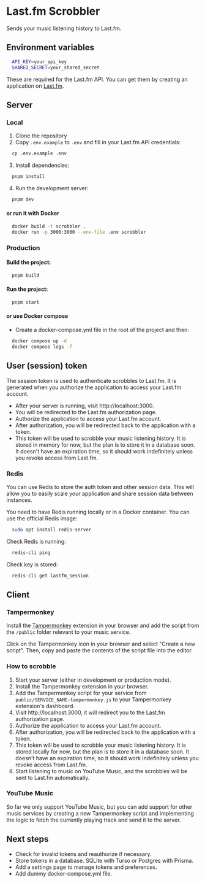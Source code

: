 # Last.fm Scrobbler

Sends your music listening history to Last.fm.

## Environment variables

```bash
  API_KEY=your_api_key
  SHARED_SECRET=your_shared_secret
```

These are required for the Last.fm API. You can get them by creating an application on [Last.fm](https://www.last.fm/api/account/create).

## Server

### Local

1. Clone the repository
2. Copy `.env.example` to `.env` and fill in your Last.fm API credentials:

```bash
  cp .env.example .env
```

3. Install dependencies:

```bash
  pnpm install
```

4. Run the development server:

```bash
  pnpm dev
```

#### or run it with Docker

```bash
  docker build -t scrobbler .
  docker run -p 3000:3000 --env-file .env scrobbler
```

### Production

#### Build the project:

```bash
  pnpm build
```

#### Run the project:

```bash
  pnpm start
```

#### or use Docker compose

- Create a docker-compose.yml file in the root of the project and then:

```bash
  docker compose up -d
  docker compose logs -f
```

## User (session) token

The session token is used to authenticate scrobbles to Last.fm. It is generated when you authorize the application to access your Last.fm account.

- After your server is running, visit http://localhost:3000.
- You will be redirected to the Last.fm authorization page.
- Authorize the application to access your Last.fm account.
- After authorization, you will be redirected back to the application with a token.
- This token will be used to scrobble your music listening history. It is stored in memory for now, but the plan is to store it in a database soon. It doesn't have an expiration time, so it should work indefinitely unless you revoke access from Last.fm.

### Redis

You can use Redis to store the auth token and other session data. This will allow you to easily scale your application and share session data between instances.

You need to have Redis running locally or in a Docker container. You can use the official Redis image:

```bash
  sudo apt install redis-server
```

Check Redis is running:

```bash
  redis-cli ping
```

Check key is stored:

```bash
  redis-cli get lastfm_session
```

## Client

### Tampermonkey

Install the [Tampermonkey](https://www.tampermonkey.net/) extension in your browser and add the script from the `/public` folder relevant to your music service.

Click on the Tampermonkey icon in your browser and select "Create a new script". Then, copy and paste the contents of the script file into the editor.

### How to scrobble

1. Start your server (either in development or production mode).
1. Install the Tampermonkey extension in your browser.
1. Add the Tampermonkey script for your service from `public/SERVICE_NAME-tampermonkey.js` to your Tampermonkey extension's dashboard.
1. Visit http://localhost:3000, it will redirect you to the Last.fm authorization page.
1. Authorize the application to access your Last.fm account.
1. After authorization, you will be redirected back to the application with a token.
1. This token will be used to scrobble your music listening history. It is stored locally for now, but the plan is to store it in a database soon. It doesn't have an expiration time, so it should work indefinitely unless you revoke access from Last.fm.
1. Start listening to music on YouTube Music, and the scrobbles will be sent to Last.fm automatically.

### YouTube Music

So far we only support YouTube Music, but you can add support for other music services by creating a new Tampermonkey script and implementing the logic to fetch the currently playing track and send it to the server.

## Next steps

- Check for invalid tokens and reauthorize if necessary.
- Store tokens in a database. SQLite with Turso or Postgres with Prisma.
- Add a settings page to manage tokens and preferences.
- Add dummy docker-compose.yml file.
